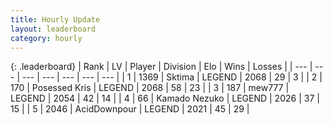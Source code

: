 ```yaml
---
title: Hourly Update
layout: leaderboard
category: hourly
---
```


{: .leaderboard}
| Rank | LV | Player | Division | Elo | Wins | Losses |
| --- | --- | --- | --- | --- | --- | --- |
| <span data-change="1">1</span> | 1369 | <span title="ID: 353063">Sktima</span> | LEGEND | <span data-change="7">2068</span> | <span data-change="1">29</span> | <span data-change="0">3</span> |
| <span data-change="-1">2</span> | 170 | <span title="ID: 402846">Posessed Kris</span> | LEGEND | <span data-change="0">2068</span> | <span data-change="0">58</span> | <span data-change="0">23</span> |
| <span data-change="0">3</span> | 187 | <span title="ID: 5578">mew777</span> | LEGEND | <span data-change="8">2054</span> | <span data-change="1">42</span> | <span data-change="0">14</span> |
| <span data-change="0">4</span> | 66 | <span title="ID: 665001">Kamado Nezuko</span> | LEGEND | <span data-change="0">2026</span> | <span data-change="0">37</span> | <span data-change="0">15</span> |
| <span data-change="2">5</span> | 2046 | <span title="ID: 304661">AcidDownpour</span> | LEGEND | <span data-change="8">2021</span> | <span data-change="1">45</span> | <span data-change="0">29</span> |